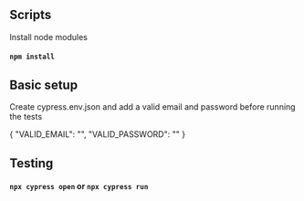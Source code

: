 
## Scripts

Install node modules

#### `npm install`

## Basic setup

Create  cypress.env.json and add a valid email and password before running the tests

{
    "VALID_EMAIL": "",
    "VALID_PASSWORD": ""
}

## Testing

#### `npx cypress open` or `npx cypress run`



